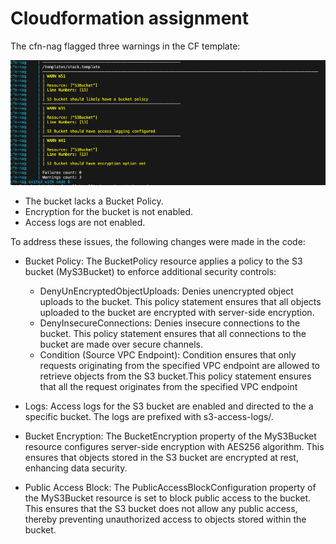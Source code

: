 # Cloudformation assignment


The cfn-nag flagged three warnings in the CF template:

![cfn-nag](Images/cfn-nag-warnings.png) 

- The bucket lacks a Bucket Policy.
- Encryption for the bucket is not enabled.
- Access logs are not enabled.


To address these issues, the following changes were made in the code:

- Bucket Policy:
  The BucketPolicy resource applies a policy to the S3 bucket (MyS3Bucket) to enforce additional security controls:
  - DenyUnEncryptedObjectUploads: 
    Denies unencrypted object uploads to the bucket. This policy statement ensures that all objects uploaded to the bucket are encrypted with server-side encryption.
  - DenyInsecureConnections: 
    Denies insecure connections to the bucket. This policy statement ensures that all connections to the bucket are made over secure channels.
  - Condition (Source VPC Endpoint):
    Condition ensures that only requests originating from the specified VPC endpoint are allowed to retrieve objects from the S3 bucket.This policy statement ensures that all the request originates from the specified VPC endpoint
    
- Logs:
  Access logs for the S3 bucket are enabled and directed to the a specific bucket. The logs are prefixed with s3-access-logs/.

- Bucket Encryption:
  The BucketEncryption property of the MyS3Bucket resource configures server-side encryption with AES256 algorithm. This ensures that objects stored in the S3 bucket are encrypted at rest, enhancing data security.
  
- Public Access Block:
  The PublicAccessBlockConfiguration property of the MyS3Bucket resource is set to block public access to the bucket. This ensures that the S3 bucket does not allow any public access, thereby preventing unauthorized access to objects stored within the bucket.


